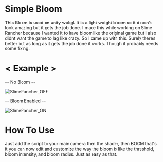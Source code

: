 # Simple Bloom

This Bloom is used on unity webgl. It is a light weight bloom so it doesn't look amazing but it gets the job done. I made this while working on Slime Rancher because I wanted it to have bloom like the original game but I also didnt want the game to lag like crazy. So I came up with this. Surely theres better but as long as it gets the job done it works. Though it probably needs some fixing.

# < Example >
-- No Bloom --

![SlimeRancher_OFF](https://user-images.githubusercontent.com/87741849/232344713-195991e1-7797-462e-aac9-2705a4f55bae.png)

-- Bloom Enabled --

![SlimeRancher_ON](https://user-images.githubusercontent.com/87741849/232344739-3551bfea-b644-423f-80b9-9c9e1713344f.png)

# How To Use

Just add the script to your main camera then the shader, then BOOM that's it you can now edit and customize the way the bloom is like the threshold, bloom intensity, and bloom radius. Just as easy as that.
